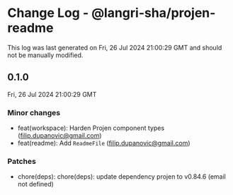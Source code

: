 # Change Log - @langri-sha/projen-readme

This log was last generated on Fri, 26 Jul 2024 21:00:29 GMT and should not be manually modified.

<!-- Start content -->

## 0.1.0

Fri, 26 Jul 2024 21:00:29 GMT

### Minor changes

- feat(workspace): Harden Projen component types (filip.dupanovic@gmail.com)
- feat(readme): Add `ReadmeFile` (filip.dupanovic@gmail.com)

### Patches

- chore(deps): chore(deps): update dependency projen to v0.84.6 (email not defined)
